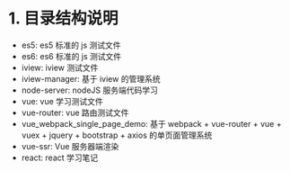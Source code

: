 # 1. 目录结构说明
- es5: es5 标准的 js 测试文件
- es6: es6 标准的 js 测试文件
- iview: iview 测试文件
- iview-manager: 基于 iview 的管理系统
- node-server: nodeJS 服务端代码学习
- vue: vue 学习测试文件
- vue-router: vue 路由测试文件
- vue_webpack_single_page_demo: 基于 webpack + vue-router + vue + vuex + jquery + bootstrap + axios 的单页面管理系统
- vue-ssr: Vue 服务器端渲染
- react: react 学习笔记